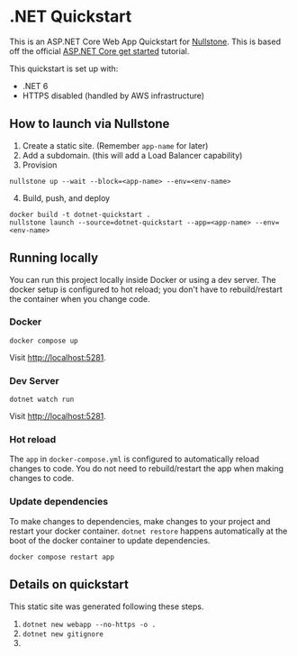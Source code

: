 # .NET Quickstart

This is an ASP.NET Core Web App Quickstart for [Nullstone](https://nullstone.io).
This is based off the official [ASP.NET Core get started](https://docs.microsoft.com/en-us/aspnet/core/getting-started/?view=aspnetcore-6.0&tabs=macos) tutorial.

This quickstart is set up with:
- .NET 6
- HTTPS disabled (handled by AWS infrastructure)

## How to launch via Nullstone

1. Create a static site. (Remember `app-name` for later)
2. Add a subdomain. (this will add a Load Balancer capability)
3. Provision
  ```shell
  nullstone up --wait --block=<app-name> --env=<env-name>
  ```
4. Build, push, and deploy
  ```shell
  docker build -t dotnet-quickstart .
  nullstone launch --source=dotnet-quickstart --app=<app-name> --env=<env-name>
  ```

## Running locally

You can run this project locally inside Docker or using a dev server.
The docker setup is configured to hot reload; you don't have to rebuild/restart the container when you change code.

### Docker

```shell
docker compose up
```

Visit [http://localhost:5281](http://localhost:5281).

### Dev Server

```shell
dotnet watch run
```

Visit [http://localhost:5281](http://localhost:5281).

### Hot reload

The `app` in `docker-compose.yml` is configured to automatically reload changes to code.
You do not need to rebuild/restart the app when making changes to code.

### Update dependencies

To make changes to dependencies, make changes to your project and restart your docker container.
`dotnet restore` happens automatically at the boot of the docker container to update dependencies.

```shell
docker compose restart app
```

## Details on quickstart

This static site was generated following these steps.
1. `dotnet new webapp --no-https -o .`
2. `dotnet new gitignore`
3. 
